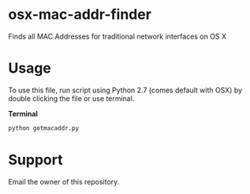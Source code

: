 # osx-mac-addr-finder #
Finds all MAC Addresses for traditional network interfaces on OS X

# Usage #
To use this file, run script using Python 2.7 (comes default with OSX) by double clicking the file or use terminal.

**Terminal**
```bash
python getmacaddr.py
```

# Support #
Email the owner of this repository.
